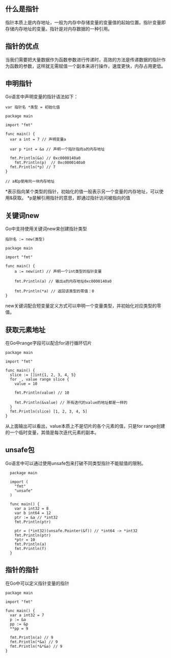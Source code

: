 ## 什么是指针

指针本质上是内存地址，一般为内存中存储变量的变量值的起始位置。指针变量即存储内存地址的变量。指针是对内存数据的一种引用。

## 指针的优点

当我们需要把大量数据作为函数参数进行传递时，高效的方法是传递数据的指针作为函数的参数，这样就无需赋值一个副本来进行操作，速度更快，内存占用更低。

## 申明指针

Go语言中声明变量的指针语法如下：
```
var 指针名 *类型 = 初始化值

package main

import "fmt"

func main() {
  var a int = 7 // 声明变量a

  var p *int = &a // 声明一个指针指向a的内存地址

  fmt.Println(&a) // 0xc0000140a0
	fmt.Println(p)  // 0xc0000140a0
  fmt.Println(*p) // 7
}

// a和p使用同一块内存地址
```
*表示指向某个类型的指针，初始化的值一般表示另一个变量的内存地址，可以使用&获取。 *p是解引用指针的意思，即通过指针访问被指向的值

## 关键词new

Go中支持使用关键词new来创建指针类型
```
指针名 := new(类型)

package main

import "fmt"

func main() {
	a := new(int) // 声明一个int类型的指针变量

	fmt.Println(a) // 输出a的内存地址0xc0000140a0

	fmt.Println(*a) // 返回该类型的零值：0
}

```
new关键词配合短变量定义方式可以申明一个变量类型，并初始化对应类型的零值。

## 获取元素地址

在Go中range字段可以配合for进行循环切片

```
package main

import "fmt"

func main() {
  slice := []int{1, 2, 3, 4, 5}
  for _, value range slice {
    value = 10

    fmt.Println(value) // 10
  
    fmt.Println(&value) // 所有迭代的value的地址都是一样的
  }
  fmt.Println(slice) [1, 2, 3, 4, 5]
}
```
从上面输出可以看出，value本质上不是切片的各个元素的值，只是for range创建的一个临时变量，其值是每次迭代元素的副本。

## unsafe包

Go语言中可以通过使用unsafe包来打破不同类型指针不能赋值的限制。
```
  package main

  import (
    "fmt"
    "unsafe"
  )

  func main() {
    var a int32 = 8
    var b int64 = 12
    ptr := &a // *int32
    fmt.Println(ptr)

    ptr = (*int32)(unsafe.Pointer(&f)) // *int64 -> *int32
    fmt.Println(ptr)
    *ptr = 10
    fmt.Println(a)
    fmt.Println(f)
  }
```

## 指针的指针

在Go中可以定义指针变量的指针
```
package main

import "fmt"

func main() {
  var a int32 = 7
  p := &a
  pp := &p
  **pp = 9

  fmt.Println(a) // 9
  fmt.Println(*&a) // 9
  fmt.Println(*&*&a) // 9
}
```
